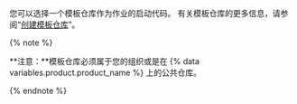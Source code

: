 您可以选择一个模板仓库作为作业的启动代码。 有关模板仓库的更多信息，请参阅“[创建模板仓库](/github/creating-cloning-and-archiving-repositories/creating-a-template-repository)”。

{% note %}

**注意：**模板仓库必须属于您的组织或是在 {% data variables.product.product_name %} 上的公共仓库。

{% endnote %}
